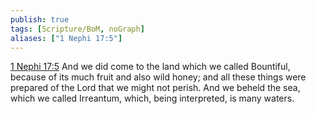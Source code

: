 ```yaml
---
publish: true
tags: [Scripture/BoM, noGraph]
aliases: ["1 Nephi 17:5"]
---
```

[1 Nephi 17:5](https://churchofjesuschrist.org/study/scriptures/bofm/1-ne/17?lang=eng&id=p5#p5) And we did come to the land which we called Bountiful, because of its much fruit and also wild honey; and all these things were prepared of the Lord that we might not perish. And we beheld the sea, which we called Irreantum, which, being interpreted, is many waters.
